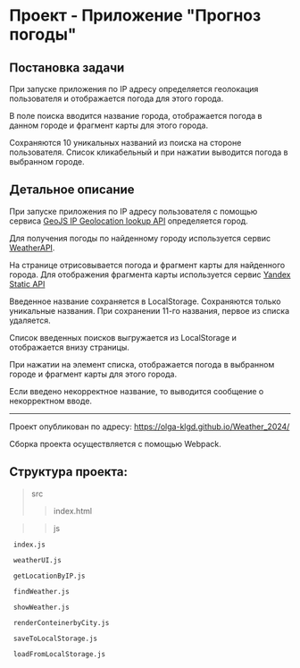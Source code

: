 # Проект - Приложение "Прогноз погоды"
## Постановка задачи
При запуске приложения по IP адресу определяется геолокация пользователя и отображается погода для этого города.

В поле поиска вводится название города, отображается погода в данном городе и фрагмент карты для этого города.

Сохраняются 10 уникальных названий из поиска на стороне пользователя. Список кликабельный и при нажатии выводится погода в выбранном городе.

## Детальное описание

При запуске приложения по IP адресу пользователя с помощью сервиса [GeoJS IP Geolocation lookup API](https://www.geojs.io/docs/v1/endpoints/geo/) определяется город.

Для получения погоды по найденному городу используется сервис [WeatherAPI](https://api.weatherapi.com/v1/current.json?key=ff67773d96384e45a29113456242210&q=Калининград).

На странице отрисовывается погода и фрагмент карты для найденного города. Для отображения фрагмента карты используется сервис [Yandex Static API](https://yandex.ru/dev/staticapi/doc/ru/])

Введенное название сохраняется в LocalStorage. Сохраняются только уникальные названия. При сохранении 11-го названия, первое из списка удаляется.

Список введенных поисков выгружается из LocalStorage и отображается внизу страницы.

При нажатии на элемент списка, отображается погода в выбранном городе и фрагмент карты для этого города. 

Если введено некорректное название, то выводится сообщение о некорректном вводе.
__________________________________________________________________________________

Проект опубликован по адресу: https://olga-klgd.github.io/Weather_2024/

Сборка проекта осуществляется с помощью Webpack.

## Структура проекта:
> src
  >>index.html
   
  >>js
 
     index.js
     
     weatherUI.js
     
     getLocationByIP.js
     
     findWeather.js 

     showWeather.js
     
     renderConteinerbyCity.js

     saveToLocalStorage.js

     loadFromLocalStorage.js

     
     
 
  

 
 


 

